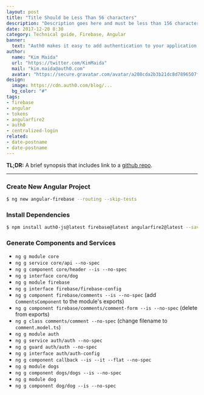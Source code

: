 ```yaml
---
layout: post
title: "Title Should be Less Than 56 characters"
description: "Description goes here and must be less than 156 characters."
date: 2017-12-20 8:30
category: Technical guide, Firebase, Angular
banner:
  text: "Auth0 makes it easy to add authentication to your application."
author:
  name: "Kim Maida"
  url: "https://twitter.com/KimMaida"
  mail: "kim.maida@auth0.com"
  avatar: "https://secure.gravatar.com/avatar/a208cda2b3b21dc8d7896507f5ff60fc"
design:
  image: https://cdn.auth0.com/blog/...
  bg_color: "#"
tags:
- firebase
- angular
- tokens
- angularfire2
- auth0
- centralized-login
related:
- date-postname
- date-postname
---
```


**TL;DR:** A brief synopsis that includes link to a [github repo](http://www.github.com/).

---

### Create New Angular Project

```bash
$ ng new angular-firebase --routing --skip-tests
```

### Install Dependencies

```bash
$ npm install auth0-js@latest firebase@latest angularfire2@latest --save
```

### Generate Components and Services

* `ng g module core`
* `ng g service core/api --no-spec`
* `ng g component core/header --is --no-spec`
* `ng g interface core/dog`
* `ng g module firebase`
* `ng g interface firebase/firebase-config`
* `ng g component firebase/comments --is --no-spec` (add `CommentsComponent` to the module's exports)
* `ng g component firebase/comments/comment-form --is --no-spec` (delete from exports)
* `ng g class comments/comment --no-spec` (change filename to `comment.model.ts`)
* `ng g module auth`
* `ng g service auth/auth --no-spec`
* `ng g guard auth/auth --no-spec`
* `ng g interface auth/auth-config`
* `ng g component callback --is --it --flat --no-spec`
* `ng g module dogs`
* `ng g component dogs/dogs --is --no-spec`
* `ng g module dog`
* `ng g component dog/dog --is --no-spec`